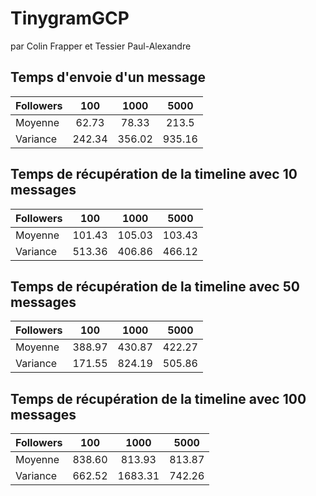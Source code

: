 # TinygramGCP
par Colin Frapper et Tessier Paul-Alexandre

## Temps d'envoie d'un message 

| Followers     |     100         |     1000       |  5000          |
| :------------ | :-------------: | :------------: | :------------: |
| Moyenne       |     62.73       |        78.33   |         213.5  |
| Variance      |     242.34      |         356.02 |      935.16    |

## Temps de récupération de la timeline avec 10 messages 

| Followers     |     100         |     1000       |  5000          |
| :------------ | :-------------: | :------------: | :------------: |
| Moyenne       |     101.43      |        105.03  |        103.43  |
| Variance      |     513.36      |        406.86  |        466.12  |

## Temps de récupération de la timeline avec 50 messages 

| Followers     |     100         |     1000       |  5000          |
| :------------ | :-------------: | :------------: | :------------: |
| Moyenne       |     388.97      |        430.87  |        422.27  |
| Variance      |     171.55      |        824.19  |        505.86  |

## Temps de récupération de la timeline avec 100 messages 

| Followers     |     100         |     1000       |  5000          |
| :------------ | :-------------: | :------------: | :------------: |
| Moyenne       |     838.60      |        813.93  |        813.87  |
| Variance      |     662.52      |       1683.31  |        742.26  |
